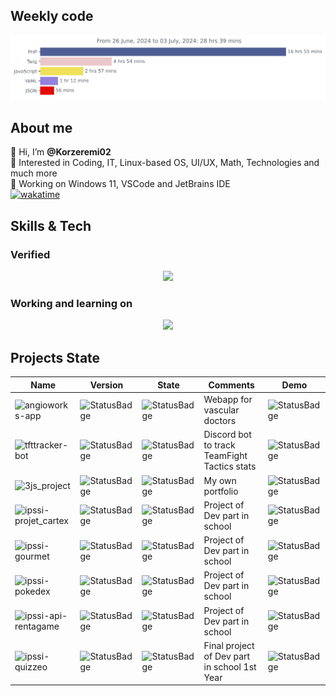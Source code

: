 ## Weekly code
![img](https://github.com/Korzeremi/Korzeremi/blob/main/images/stat.svg)
  
## About me  
👋 Hi, I’m **@Korzeremi02**  
👀 Interested in Coding, IT, Linux-based OS, UI/UX, Math, Technologies and much more  
🔭 Working on Windows 11, VSCode and JetBrains IDE    
[![wakatime](https://wakatime.com/badge/user/bd983427-c491-4a42-8cb8-c95de187e70a.svg)](https://wakatime.com/@bd983427-c491-4a42-8cb8-c95de187e70a)  

## Skills & Tech 
### Verified
<p align="center">
  <a href="https://skillicons.dev">
    <img src="https://skillicons.dev/icons?i=bash,bitbucket,css,discord,figma,git,github,html,js,linux,md,mysql,next,obsidian,php,phpstorm,react,sass,svelte,symfony,tailwind,vercel,vscode,webpack&perline=12" />
  </a>
</p>

### Working and learning on
<p align="center">
  <a href="https://skillicons.dev">
    <img src="https://skillicons.dev/icons?i=express,flutter,nodejs,postman,py,swift,vite&perline=14" />
  </a>
</p>

## Projects State  
|Name|Version|State|Comments|Demo|
|-------|-------|-------|-------|-------|
|![angioworks-app](https://github.com/Korzeremi02/web-angioworks)|![StatusBadge](https://img.shields.io/badge/v0.1-ff0000)|![StatusBadge](https://img.shields.io/badge/In_Development-f15a00)|Webapp for vascular doctors|![StatusBadge](https://img.shields.io/badge/In_repo-146b00)|
|![tfttracker-bot](https://github.com/Korzeremi02/py-tfttracker)|![StatusBadge](https://img.shields.io/badge/v0.1-ff0000)|![StatusBadge](https://img.shields.io/badge/Project_taken_over_by_RaphTPLR-ff0000)|Discord bot to track TeamFight Tactics stats|![StatusBadge](https://img.shields.io/badge/Not_yet-ff0000)|
|![3js_project](https://github.com/Korzeremi02/web-3js_project)|![StatusBadge](https://img.shields.io/badge/v0.1-ff0000)|![StatusBadge](https://img.shields.io/badge/In_Development-f15a00)|My own portfolio|![StatusBadge](https://img.shields.io/badge/In_repo-146b00)|
|![ipssi-projet_cartex](https://github.com/Korzeremi02/web-projet_cartex)|![StatusBadge](https://img.shields.io/badge/Unknown-000000)|![StatusBadge](https://img.shields.io/badge/Finished_but_Discontinued-146b00)|Project of Dev part in school|![StatusBadge](https://img.shields.io/badge/Not_yet-ff0000)|
|![ipssi-gourmet](https://github.com/Korzeremi02/web-gourmet)|![StatusBadge](https://img.shields.io/badge/Unknown-000000)|![StatusBadge](https://img.shields.io/badge/Finished_but_Discontinued-146b00)|Project of Dev part in school|![StatusBadge](https://img.shields.io/badge/In_repo-146b00)|
|![ipssi-pokedex](https://github.com/Korzeremi02/web-pokedex)|![StatusBadge](https://img.shields.io/badge/Unknown-000000)|![StatusBadge](https://img.shields.io/badge/Finished_but_Discontinued-146b00)|Project of Dev part in school|![StatusBadge](https://img.shields.io/badge/In_repo-146b00)|
|![ipssi-api-rentagame](https://github.com/Korzeremi02/api-rentagame)|![StatusBadge](https://img.shields.io/badge/Unknown-000000)|![StatusBadge](https://img.shields.io/badge/Finished_but_Discontinued-146b00)|Project of Dev part in school|![StatusBadge](https://img.shields.io/badge/Not_yet-ff0000)|
|![ipssi-quizzeo](https://github.com/Korzeremi02/web-quizzeo)|![StatusBadge](https://img.shields.io/badge/Unknown-000000)|![StatusBadge](https://img.shields.io/badge/Finished_but_Discontinued-146b00)|Final project of Dev part in school 1st Year|![StatusBadge](https://img.shields.io/badge/Not_yet-ff0000)|
